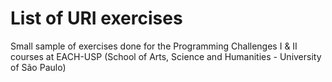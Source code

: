 # List of URI exercises

Small sample of exercises done for the Programming Challenges I & II courses at EACH-USP (School of Arts, Science and Humanities - University of São Paulo)
